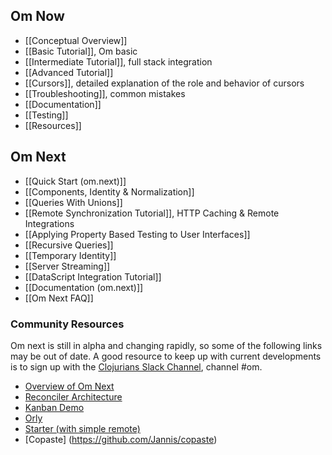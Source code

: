 ## Om Now

* [[Conceptual Overview]]
* [[Basic Tutorial]], Om basic
* [[Intermediate Tutorial]], full stack integration
* [[Advanced Tutorial]]
* [[Cursors]], detailed explanation of the role and behavior of cursors
* [[Troubleshooting]], common mistakes
* [[Documentation]]
* [[Testing]]
* [[Resources]]

## Om Next

* [[Quick Start (om.next)]]
* [[Components, Identity & Normalization]]
* [[Queries With Unions]]
* [[Remote Synchronization Tutorial]], HTTP Caching & Remote Integrations
* [[Applying Property Based Testing to User Interfaces]]
* [[Recursive Queries]]
* [[Temporary Identity]]
* [[Server Streaming]]
* [[DataScript Integration Tutorial]]
* [[Documentation (om.next)]]
* [[Om Next FAQ]]

### Community Resources
Om next is still in alpha and changing rapidly, so some of the following links may be out of date.  A good resource to keep up with current developments is to sign up with the [Clojurians Slack Channel](https://clojurians.slack.com), channel #om.
* [Overview of Om Next](https://github.com/awkay/om/wiki/Om-Next-Overview)
* [Reconciler Architecture](https://medium.com/@kovasb/om-next-the-reconciler-af26f02a6fb4)
* [Kanban Demo](https://github.com/Jannis/om-next-kanban-demo)
* [Orly](https://github.com/drcode/orly)
* [Starter (with simple remote)](https://github.com/jdubie/om-next-starter)
* [Copaste] (https://github.com/Jannis/copaste)
